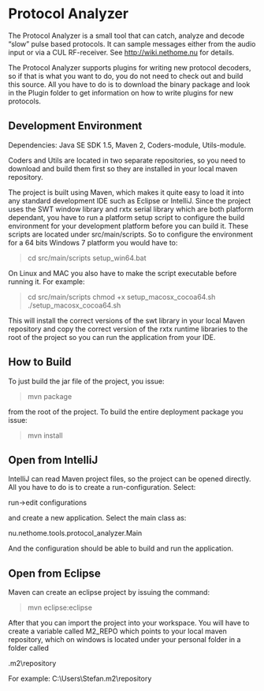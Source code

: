 Protocol Analyzer
=================
The Protocol Analyzer is a small tool that can catch, analyze and decode “slow” pulse based protocols.
It can sample messages either from the audio input or via a CUL RF-receiver. See http://wiki.nethome.nu for details.

The Protocol Analyzer supports plugins for writing new protocol decoders, so if that is what you want to do, 
you do not need to check out and build this source. All you have to do is to download the binary package
and look in the Plugin folder to get information on how to write plugins for new protocols.


Development Environment
-----------------------

Dependencies: Java SE SDK 1.5, Maven 2, Coders-module, Utils-module.

Coders and Utils are located in two separate repositories, so you need to 
download and build them first so they are installed in your local maven repository.

The project is built using Maven, which makes it quite easy to load it into any
standard development IDE such as Eclipse or IntelliJ. Since the project uses
the SWT window library and rxtx serial library which are both platform
dependant, you have to run a platform setup script to configure the build
environment for your development platform before you can build it.
These scripts are located under src/main/scripts. So to configure the
environment for a 64 bits Windows 7 platform you would have to:

>cd src/main/scripts
>setup_win64.bat

On Linux and MAC you also have to make the script executable before running it.
For example:

>cd src/main/scripts
>chmod +x setup_macosx_cocoa64.sh
>./setup_macosx_cocoa64.sh

This will install the correct versions of the swt library in your local Maven
repository and copy the correct version of the rxtx runtime libraries to the
root of the project so you can run the application from your IDE.

How to Build
------------

To just build the jar file of the project, you issue:

>mvn package

from the root of the project.
To build the entire deployment package you issue:

>mvn install

Open from IntelliJ
------------------

IntelliJ can read Maven project files, so the project can be opened directly.
All you have to do is to create a run-configuration. Select:

run->edit configurations

and create a new application. Select the main class as:

nu.nethome.tools.protocol_analyzer.Main

And the configuration should be able to build and run the application.

Open from Eclipse
-----------------

Maven can create an eclipse project by issuing the command:

>mvn eclipse:eclipse

After that you can import the project into your workspace. You will have to
create a variable called M2_REPO which points to your local maven repository,
which on windows is located under your personal folder in a folder called

.m2\repository

For example: C:\Users\Stefan\.m2\repository